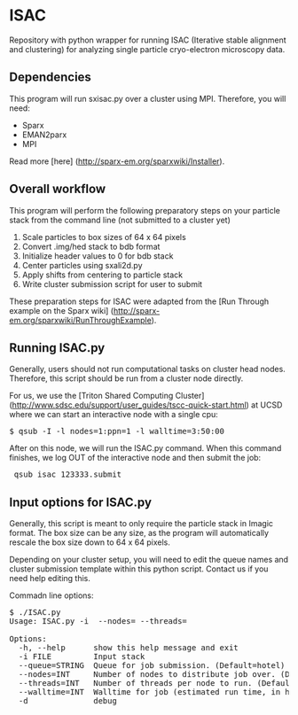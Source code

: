 # ISAC
Repository with python wrapper for running ISAC (Iterative stable alignment and clustering) for analyzing single particle cryo-electron microscopy data.

## Dependencies
This program will run sxisac.py over a cluster using MPI. Therefore, you will need: 

* Sparx
* EMAN2parx
* MPI

Read more [here] (http://sparx-em.org/sparxwiki/Installer).

## Overall workflow

This program will perform the following preparatory steps on your particle stack from the command line (not submitted to a cluster yet)

1. Scale particles to box sizes of 64 x 64 pixels
2. Convert .img/hed stack to bdb format
3. Initialize header values to 0 for bdb stack
4. Center particles using sxali2d.py
5. Apply shifts from centering to particle stack
6. Write cluster submission script for user to submit

These preparation steps for ISAC were adapted from the [Run Through example on the Sparx wiki] (http://sparx-em.org/sparxwiki/RunThroughExample). 

## Running ISAC.py

Generally, users should not run computational tasks on cluster head nodes. Therefore, this script should be run from a cluster node directly. 

For us, we use the [Triton Shared Computing Cluster] (http://www.sdsc.edu/support/user_guides/tscc-quick-start.html) at UCSD where we can start an interactive node with a single cpu: 

<pre>$ qsub -I -l nodes=1:ppn=1 -l walltime=3:50:00</pre>

After on this node, we will run the ISAC.py command. When this command finishes, we log OUT of the interactive node and then submit the job: 

<pre> qsub isac_123333.submit</pre>

## Input options for ISAC.py

Generally, this script is meant to only require the particle stack in Imagic format. The box size can be any size, as the program will automatically rescale the box size down to 64 x 64 pixels.

Depending on your cluster setup, you will need to edit the queue names and cluster submission template within this python script. Contact us if you need help editing this. 

Commadn line options:
<pre>$ ./ISAC.py 
Usage: ISAC.py -i <stack> --nodes=<nodes> --threads=<threads>

Options:
  -h, --help      show this help message and exit
  -i FILE         Input stack
  --queue=STRING  Queue for job submission. (Default=hotel)
  --nodes=INT     Number of nodes to distribute job over. (Default=20)
  --threads=INT   Number of threads per node to run. (Default=8)
  --walltime=INT  Walltime for job (estimated run time, in hours). (Default=6)
  -d              debug</pre>
